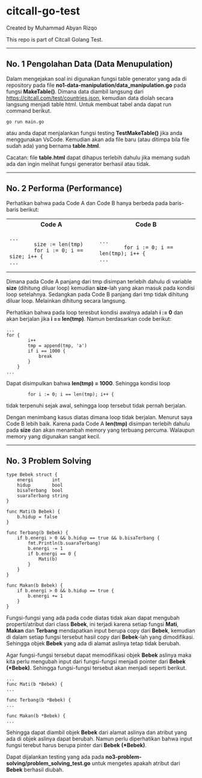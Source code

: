 # citcall-go-test
Created by Muhammad Abyan Rizqo

This repo is part of Citcall Golang Test.

----

## No. 1 Pengolahan Data (Data Menupulation)
Dalam mengejakan soal ini digunakan fungsi table generator yang ada di repository pada file __no1-data-manipulation/data_manipulation.go__ pada fungsi __MakeTable()__. Dimana data diambil langsung dari https://citcall.com/test/countries.json, kemudian data diolah secara langsung menjadi table html. Untuk membuat tabel anda dapat run command berikut.

```
go run main.go
```
atau anda dapat menjalankan fungsi testing __TestMakeTable()__ jika anda menggunakan VsCode. Kemudian akan ada file baru (atau ditimpa bila file sudah ada) yang bernama __table.html__.

Cacatan: file __table.html__ dapat dihapus terlebih dahulu jika memang sudah ada dan ingin melihat fungsi generator berhasil atau tidak.

----

## No. 2 Performa (Performance)
Perhatikan bahwa pada Code A dan Code B hanya berbeda pada baris-baris berikut:

<table>
<tr>
<th> Code A </th>
<th> Code B </th>
</tr>
<tr>
<td>

```golang
...
        size := len(tmp)
		for i := 0; i == size; i++ {
...
```

</td>
<td>

```golang
...
		for i := 0; i == len(tmp); i++ {
...
```

</td>
</tr>
</table>

Dimana pada Code A panjang dari tmp disimpan terlebih dahulu di variable __size__ (dihitung diluar loop) kemudian __size__-lah yang akan masuk pada kondisi loop setelahnya. Sedangkan pada Code B panjang dari tmp tidak dihitung diluar loop. Melainkan dihitung secara langsung.

Perhatikan bahwa pada loop teresbut kondisi awalnya adalah __i := 0__ dan akan berjalan jika __i == len(tmp)__. Namun berdasarkan code berikut:

```golang
...
for {
		i++
		tmp = append(tmp, 'a')
		if i == 1000 {
			break
		}
	}
...
```
Dapat disimpulkan bahwa __len(tmp) = 1000__. Sehingga kondisi loop 
``` golang 
        for i := 0; i == len(tmp); i++ {
```
tidak terpenuhi sejak awal, sehingga loop tersebut tidak pernah berjalan.

Dengan menimbang kasus diatas dimana loop tidak berjalan. Menurut saya Code B lebih baik. Karena pada Code A __len(tmp)__ disimpan terlebih dahulu pada __size__ dan akan menambah memory yang terbuang percuma. Walaupun memory yang digunakan sangat kecil.

----

## No. 3 Problem Solving
```golang
type Bebek struct {
	energi       int
	hidup        bool
	bisaTerbang  bool
	suaraTerbang string
}

func Mati(b Bebek) {
	b.hidup = false
}

func Terbang(b Bebek) {
	if b.energi > 0 && b.hidup == true && b.bisaTerbang {
		fmt.Println(b.suaraTerbang)
		b.energi -= 1
		if b.energi == 0 {
			Mati(b)
		}
	}
}

func Makan(b Bebek) {
	if b.energi > 0 && b.hidup == true {
		b.energi += 1
	}
}
```
Fungsi-fungsi yang ada pada code diatas tidak akan dapat mengubah properti/atribut dari class __Bebek__, ini terjadi karena setiap fungsi __Mati__, __Makan__ dan __Terbang__ mendapatkan input berupa copy dari __Bebek__, kemudian di dalam setiap fungsi tersebut hasil copy dari __Bebek__-lah yang dimodifikasi. Sehingga objek __Bebek__ yang ada di alamat aslinya tetap tidak berubah.

Agar fungsi-fungsi tersebut dapat memodifikasi objek __Bebek__ aslinya maka kita perlu mengubah input dari fungsi-fungsi menjadi pointer dari __Bebek__ __(*Bebek)__. Sehingga fungsi-fungsi tersebut akan menjadi seperti berikut.

```golang
...
func Mati(b *Bebek) {
...

func Terbang(b *Bebek) {
...

func Makan(b *Bebek) {
...
```

Sehingga dapat diambil objek __Bebek__ dari alamat aslinya dan atribut yang ada di objek aslinya dapat berubah. Namun perlu diperhatikan bahwa input fungsi terebut harus berupa pinter dari __Bebek__ __(*Bebek)__.

Dapat dijalankan testing yang ada pada __no3-problem-solving/problem_solving_test.go__ untuk mengetes apakah atribut dari __Bebek__ berhasil diubah. 




